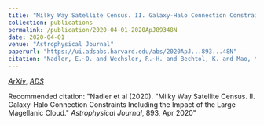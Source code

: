 ```yaml
---
title: "Milky Way Satellite Census. II. Galaxy-Halo Connection Constraints Including the Impact of the Large Magellanic Cloud"
collection: publications
permalink: /publication/2020-04-01-2020ApJ89348N
date: 2020-04-01
venue: "Astrophysical Journal"
paperurl: "https://ui.adsabs.harvard.edu/abs/2020ApJ...893...48N"
citation: "Nadler, E.~O. and Wechsler, R.~H. and Bechtol, K. and Mao, Y. -Y. and Green, G. and Drlica-Wagner, A. and McNanna, M. and Mau, S. and Pace, A.~B. and Simon, J.~D. and Kravtsov, A. and Dodelson, S. and Li, T.~S. and Riley, A.~H. and Wang, M.~Y. and Abbott, T.~M.~C. and Aguena, M. and Allam, S. and Annis, J. and Avila, S. and Bernstein, G.~M. and Bertin, E. and Brooks, D. and Burke, D.~L. and Rosell, A. Carnero and Kind, M. Carrasco and Carretero, J. and Costanzi, M. and da Costa, L.~N. and De Vicente, J. and Desai, S. and Evrard, A.~E. and Flaugher, B. and Fosalba, P. and Frieman, J. and Garc\'\ia-Bellido, J. and Gaztanaga, E. and Gerdes, D.~W. and Gruen, D. and Gschwend, J. and Gutierrez, G. and Hartley, W.~G. and Hinton, S.~R. and Honscheid, K. and Krause, E. and Kuehn, K. and Kuropatkin, N. and Lahav, O. and Maia, M.~A.~G. and Marshall, J.~L. and Menanteau, F. and Miquel, R. and Palmese, A. and Paz-Chinch\'on, F. and Plazas, A.~A. and Romer, A.~K. and Sanchez, E. and Santiago, B. and Scarpine, V. and Serrano, S. and Smith, M. and Soares-Santos, M. and Suchyta, E. and Tarle, G. and Thomas, D. and Varga, T.~N. and Walker, A.~R. and DES Collaboration. &quot;Milky Way Satellite Census. II. Galaxy-Halo Connection Constraints Including the Impact of the Large Magellanic Cloud.&quot; <i>Astrophysical Journal</i>, 893, Apr 2020"
---
```


[*ArXiv*](https://arxiv.org/abs/1912.03303), [*ADS*](https://ui.adsabs.harvard.edu/abs/2020ApJ...893...48N)

Recommended citation: "Nadler et al (2020). &quot;Milky Way Satellite Census. II. Galaxy-Halo Connection Constraints Including the Impact of the Large Magellanic Cloud.&quot; <i>Astrophysical Journal</i>, 893, Apr 2020"
